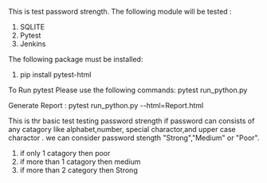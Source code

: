 This is test password strength.
The following module will be tested :
1) SQLITE
2) Pytest
3) Jenkins

The following package must be installed:
1) pip install pytest-html


To Run pytest Please use the following commands:
pytest run_python.py

Generate Report :
pytest run_python.py --html=Report.html

This is thr basic test testing password strength 
if password can consists  of any catagory like  alphabet,number, special charactor,and upper case charactor .
we can consider password stength "Strong","Medium" or "Poor".
  1) if only 1 catagory then poor
  2) if more than 1 catagory then medium
  3) if more than 2 category then Strong
